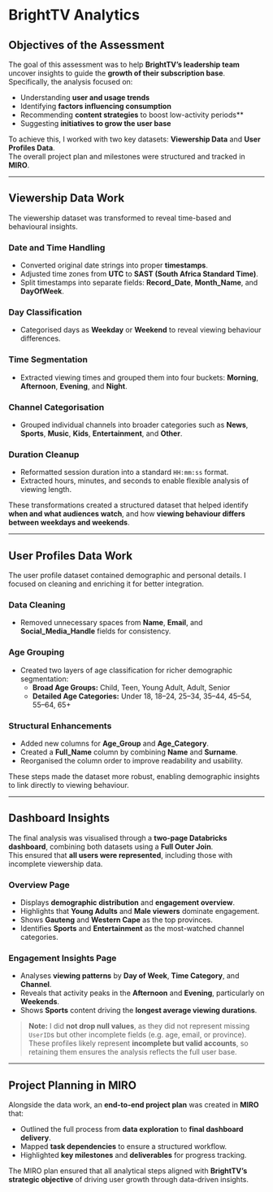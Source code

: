 # BrightTV Analytics

## Objectives of the Assessment
The goal of this assessment was to help **BrightTV’s leadership team** uncover insights to guide the **growth of their subscription base**. Specifically, the analysis focused on:

- Understanding **user and usage trends**  
- Identifying **factors influencing consumption**  
- Recommending **content strategies** to boost low-activity periods**  
- Suggesting **initiatives to grow the user base**

To achieve this, I worked with two key datasets: **Viewership Data** and **User Profiles Data**.  
The overall project plan and milestones were structured and tracked in **MIRO**.

---

## Viewership Data Work
The viewership dataset was transformed to reveal time-based and behavioural insights.

### Date and Time Handling
- Converted original date strings into proper **timestamps**.  
- Adjusted time zones from **UTC** to **SAST (South Africa Standard Time)**.  
- Split timestamps into separate fields: **Record_Date**, **Month_Name**, and **DayOfWeek**.  

### Day Classification
- Categorised days as **Weekday** or **Weekend** to reveal viewing behaviour differences.  

### Time Segmentation
- Extracted viewing times and grouped them into four buckets: **Morning**, **Afternoon**, **Evening**, and **Night**.  

### Channel Categorisation
- Grouped individual channels into broader categories such as **News**, **Sports**, **Music**, **Kids**, **Entertainment**, and **Other**.  

### Duration Cleanup
- Reformatted session duration into a standard `HH:mm:ss` format.  
- Extracted hours, minutes, and seconds to enable flexible analysis of viewing length.  

These transformations created a structured dataset that helped identify **when and what audiences watch**, and how **viewing behaviour differs between weekdays and weekends**.

---

## User Profiles Data Work
The user profile dataset contained demographic and personal details. I focused on cleaning and enriching it for better integration.

### Data Cleaning
- Removed unnecessary spaces from **Name**, **Email**, and **Social_Media_Handle** fields for consistency.  

### Age Grouping
- Created two layers of age classification for richer demographic segmentation:  
  - **Broad Age Groups:** Child, Teen, Young Adult, Adult, Senior  
  - **Detailed Age Categories:** Under 18, 18–24, 25–34, 35–44, 45–54, 55–64, 65+  

### Structural Enhancements
- Added new columns for **Age_Group** and **Age_Category**.  
- Created a **Full_Name** column by combining **Name** and **Surname**.  
- Reorganised the column order to improve readability and usability.  

These steps made the dataset more robust, enabling demographic insights to link directly to viewing behaviour.

---

## Dashboard Insights
The final analysis was visualised through a **two-page Databricks dashboard**, combining both datasets using a **Full Outer Join**.  
This ensured that **all users were represented**, including those with incomplete viewership data.

### Overview Page
- Displays **demographic distribution** and **engagement overview**.  
- Highlights that **Young Adults** and **Male viewers** dominate engagement.  
- Shows **Gauteng** and **Western Cape** as the top provinces.  
- Identifies **Sports** and **Entertainment** as the most-watched channel categories.  

### Engagement Insights Page
- Analyses **viewing patterns** by **Day of Week**, **Time Category**, and **Channel**.  
- Reveals that activity peaks in the **Afternoon** and **Evening**, particularly on **Weekends**.  
- Shows **Sports** content driving the **longest average viewing durations**.  

> **Note:** I did **not drop null values**, as they did not represent missing `UserID`s but other incomplete fields (e.g. age, email, or province).  
> These profiles likely represent **incomplete but valid accounts**, so retaining them ensures the analysis reflects the full user base.

---

## Project Planning in MIRO
Alongside the data work, an **end-to-end project plan** was created in **MIRO** that:

- Outlined the full process from **data exploration** to **final dashboard delivery**.  
- Mapped **task dependencies** to ensure a structured workflow.  
- Highlighted **key milestones** and **deliverables** for progress tracking.  

The MIRO plan ensured that all analytical steps aligned with **BrightTV’s strategic objective** of driving user growth through data-driven insights.
